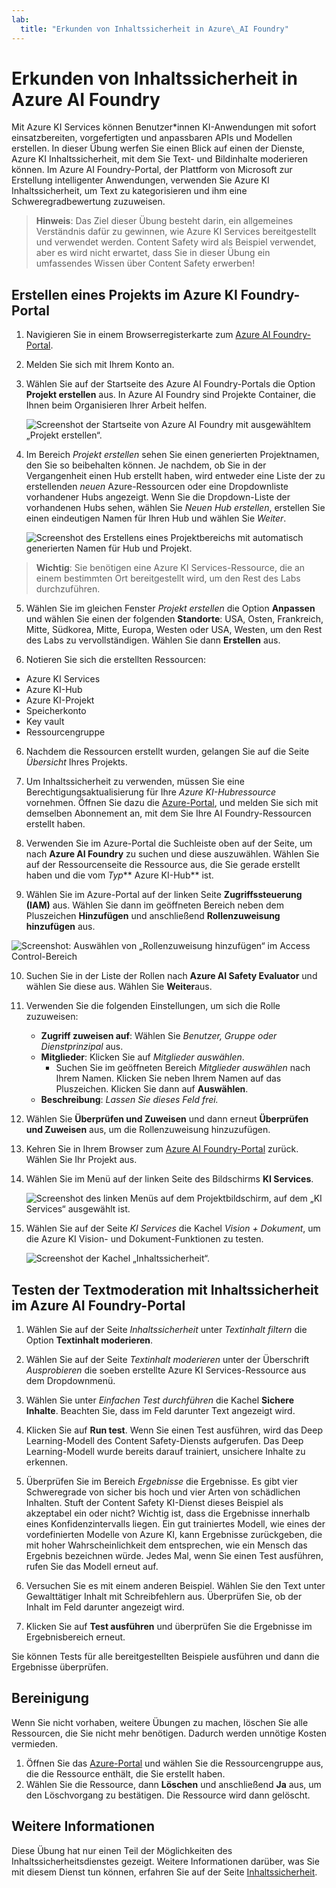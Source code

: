 ```yaml
---
lab:
  title: "Erkunden von Inhaltssicherheit in Azure\_AI Foundry"
---
```


# Erkunden von Inhaltssicherheit in Azure AI Foundry

Mit Azure KI Services können Benutzer*innen KI-Anwendungen mit sofort einsatzbereiten, vorgefertigten und anpassbaren APIs und Modellen erstellen. In dieser Übung werfen Sie einen Blick auf einen der Dienste, Azure KI Inhaltssicherheit, mit dem Sie Text- und Bildinhalte moderieren können. Im Azure AI Foundry-Portal, der Plattform von Microsoft zur Erstellung intelligenter Anwendungen, verwenden Sie Azure KI Inhaltssicherheit, um Text zu kategorisieren und ihm eine Schweregradbewertung zuzuweisen. 

> **Hinweis**: Das Ziel dieser Übung besteht darin, ein allgemeines Verständnis dafür zu gewinnen, wie Azure KI Services bereitgestellt und verwendet werden. Content Safety wird als Beispiel verwendet, aber es wird nicht erwartet, dass Sie in dieser Übung ein umfassendes Wissen über Content Safety erwerben!

## Erstellen eines Projekts im Azure KI Foundry-Portal

1. Navigieren Sie in einem Browserregisterkarte zum [Azure AI Foundry-Portal](https://ai.azure.com?azure-portal=true).

2. Melden Sie sich mit Ihrem Konto an. 

3. Wählen Sie auf der Startseite des Azure AI Foundry-Portals die Option **Projekt erstellen** aus. In Azure AI Foundry sind Projekte Container, die Ihnen beim Organisieren Ihrer Arbeit helfen.  

    ![Screenshot der Startseite von Azure AI Foundry mit ausgewähltem „Projekt erstellen“.](./media/azure-ai-foundry-home-page.png)

4. Im Bereich *Projekt erstellen* sehen Sie einen generierten Projektnamen, den Sie so beibehalten können. Je nachdem, ob Sie in der Vergangenheit einen Hub erstellt haben, wird entweder eine Liste der zu erstellenden *neuen* Azure-Ressourcen oder eine Dropdownliste vorhandener Hubs angezeigt. Wenn Sie die Dropdown-Liste der vorhandenen Hubs sehen, wählen Sie *Neuen Hub erstellen*, erstellen Sie einen eindeutigen Namen für Ihren Hub und wählen Sie *Weiter*.  
 
    ![Screenshot des Erstellens eines Projektbereichs mit automatisch generierten Namen für Hub und Projekt.](./media/azure-ai-foundry-create-project.png)

> **Wichtig**: Sie benötigen eine Azure KI Services-Ressource, die an einem bestimmten Ort bereitgestellt wird, um den Rest des Labs durchzuführen.

5. Wählen Sie im gleichen Fenster *Projekt erstellen* die Option **Anpassen** und wählen Sie einen der folgenden **Standorte**: USA, Osten, Frankreich, Mitte, Südkorea, Mitte, Europa, Westen oder USA, Westen, um den Rest des Labs zu vervollständigen. Wählen Sie dann **Erstellen** aus. 

1. Notieren Sie sich die erstellten Ressourcen: 
- Azure KI Services
- Azure KI-Hub
- Azure KI-Projekt
- Speicherkonto
- Key vault
- Ressourcengruppe  

6. Nachdem die Ressourcen erstellt wurden, gelangen Sie auf die Seite *Übersicht* Ihres Projekts. 

7. Um Inhaltssicherheit zu verwenden, müssen Sie eine Berechtigungsaktualisierung für Ihre *Azure KI-Hubressource* vornehmen. Öffnen Sie dazu die [Azure-Portal](https://portal.azure.com?portal-azure=true), und melden Sie sich mit demselben Abonnement an, mit dem Sie Ihre AI Foundry-Ressourcen erstellt haben.  

8. Verwenden Sie im Azure-Portal die Suchleiste oben auf der Seite, um nach **Azure AI Foundry** zu suchen und diese auszuwählen. Wählen Sie auf der Ressourcenseite die Ressource aus, die Sie gerade erstellt haben und die vom *Typ*** Azure KI-Hub** ist.  

9. Wählen Sie im Azure-Portal auf der linken Seite **Zugriffssteuerung (IAM)** aus. Wählen Sie dann im geöffneten Bereich neben dem Pluszeichen **Hinzufügen** und anschließend **Rollenzuweisung hinzufügen** aus. 

![Screenshot: Auswählen von „Rollenzuweisung hinzufügen“ im Access Control-Bereich](./media/content-safety/access-control-step-one.png)

10. Suchen Sie in der Liste der Rollen nach **Azure AI Safety Evaluator** und wählen Sie diese aus. Wählen Sie **Weiter**aus. 

11. Verwenden Sie die folgenden Einstellungen, um sich die Rolle zuzuweisen: 
    - **Zugriff zuweisen auf**: Wählen Sie *Benutzer, Gruppe oder Dienstprinzipal* aus.
    - **Mitglieder**: Klicken Sie auf *Mitglieder auswählen*.
        - Suchen Sie im geöffneten Bereich *Mitglieder auswählen* nach Ihrem Namen. Klicken Sie neben Ihrem Namen auf das Pluszeichen. Klicken Sie dann auf **Auswählen**.
    - **Beschreibung**: *Lassen Sie dieses Feld frei.*

12. Wählen Sie **Überprüfen und Zuweisen** und dann erneut **Überprüfen und Zuweisen** aus, um die Rollenzuweisung hinzuzufügen.    

13. Kehren Sie in Ihrem Browser zum [Azure AI Foundry-Portal](https://ai.azure.com?azure-portal=true) zurück. Wählen Sie Ihr Projekt aus. 

14. Wählen Sie im Menü auf der linken Seite des Bildschirms **KI Services**.
 
    ![Screenshot des linken Menüs auf dem Projektbildschirm, auf dem „KI Services“ ausgewählt ist.](./media/azure-ai-foundry-ai-services.png)  

15. Wählen Sie auf der Seite *KI Services* die Kachel *Vision + Dokument*, um die Azure KI Vision- und Dokument-Funktionen zu testen.
    
    ![Screenshot der Kachel „Inhaltssicherheit“.](./media/content-safety-tile.png)

## Testen der Textmoderation mit Inhaltssicherheit im Azure AI Foundry-Portal 

1. Wählen Sie auf der Seite *Inhaltssicherheit* unter *Textinhalt filtern* die Option **Textinhalt moderieren**.

2. Wählen Sie auf der Seite *Textinhalt moderieren* unter der Überschrift *Ausprobieren* die soeben erstellte Azure KI Services-Ressource aus dem Dropdownmenü.   

3. Wählen Sie unter *Einfachen Test durchführen* die Kachel **Sichere Inhalte**. Beachten Sie, dass im Feld darunter Text angezeigt wird. 

4. Klicken Sie auf **Run test**. Wenn Sie einen Test ausführen, wird das Deep Learning-Modell des Content Safety-Diensts aufgerufen. Das Deep Learning-Modell wurde bereits darauf trainiert, unsichere Inhalte zu erkennen.

5. Überprüfen Sie im Bereich *Ergebnisse* die Ergebnisse. Es gibt vier Schweregrade von sicher bis hoch und vier Arten von schädlichen Inhalten. Stuft der Content Safety KI-Dienst dieses Beispiel als akzeptabel ein oder nicht? Wichtig ist, dass die Ergebnisse innerhalb eines Konfidenzintervalls liegen. Ein gut trainiertes Modell, wie eines der vordefinierten Modelle von Azure KI, kann Ergebnisse zurückgeben, die mit hoher Wahrscheinlichkeit dem entsprechen, wie ein Mensch das Ergebnis bezeichnen würde. Jedes Mal, wenn Sie einen Test ausführen, rufen Sie das Modell erneut auf. 

6. Versuchen Sie es mit einem anderen Beispiel. Wählen Sie den Text unter Gewalttätiger Inhalt mit Schreibfehlern aus. Überprüfen Sie, ob der Inhalt im Feld darunter angezeigt wird.

7. Klicken Sie auf **Test ausführen** und überprüfen Sie die Ergebnisse im Ergebnisbereich erneut. 

Sie können Tests für alle bereitgestellten Beispiele ausführen und dann die Ergebnisse überprüfen.

## Bereinigung

Wenn Sie nicht vorhaben, weitere Übungen zu machen, löschen Sie alle Ressourcen, die Sie nicht mehr benötigen. Dadurch werden unnötige Kosten vermieden.

1. Öffnen Sie das [Azure-Portal]( https://portal.azure.com) und wählen Sie die Ressourcengruppe aus, die die Ressource enthält, die Sie erstellt haben.
1. Wählen Sie die Ressource, dann **Löschen** und anschließend **Ja** aus, um den Löschvorgang zu bestätigen. Die Ressource wird dann gelöscht.

## Weitere Informationen

Diese Übung hat nur einen Teil der Möglichkeiten des Inhaltssicherheitsdienstes gezeigt. Weitere Informationen darüber, was Sie mit diesem Dienst tun können, erfahren Sie auf der Seite [Inhaltssicherheit](https://learn.microsoft.com/azure/ai-services/content-safety/overview).